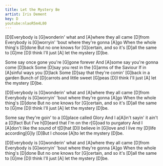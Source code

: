 ```yaml
---
title: Let the Mystery Be
artist: Iris Dement
key: D
youtube:nlaoR5m4L80 
---
```


[D]Everybody is [G]wonderin' what and [A]where they all came [D]from
Everybody is [G]worryin' 'bout where they're gonna [A]go
When the whole thing's [D]done
But no one knows for [G]certain, and so it's [D]all the same to [G]me
[D]I think I'll just [A] let the mystery [D]be.

Some say once gone you're [G]gone forever
And [A]some say you're gonna come [D]back
Some [D]say you rest in the [G]arms of the Saviour
If in [A]sinful ways you [D]lack
Some [D]say that they're comin' [G]back in a garden
Bunch of [D]carrots and little sweet [G]peas
[D]I think I'll just [A] let the mystery [D]be.

[D]Everybody is [G]wonderin' what and [A]where they all came [D]from
Everybody is [G]worryin' 'bout where they're gonna [A]go
When the whole thing's [D]done
But no one knows for [G]certain, and so it's [D]all the same to [G]me
[D]I think I'll just [A] let the mystery [D]be.

Some say they're goin' to a [G]place called Glory
And I a[A]in't sayin' it ain't a [D]fact
But I've h[D]eard that I'm on the r[G]oad to purgatory
And I [A]don't like the sound of t[D]hat
[D]I believe in [G]love and I live my [D]life according[G]ly
[D]But I choose [A]to let the mystery [D]be.

[D]Everybody is [G]wonderin' what and [A]where they all came [D]from
Everybody is [G]worryin' 'bout where they're gonna [A]go
When the whole thing's [D]done
But no one knows for [G]certain, and so it's [D]all the same to [G]me
[D]I think I'll just [A] let the mystery [D]be.
